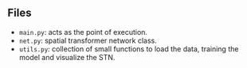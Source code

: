 ## Files

- `main.py`: acts as the point of execution.
- `net.py`: spatial transformer network class.
- `utils.py`: collection of small functions to load the data, training the model and visualize the STN.
